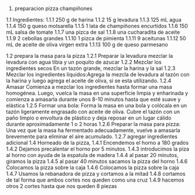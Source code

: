 1. preparacion pizza champiñones

1.1 Ingredientes:
1.1.1 250 g de harina
1.1.2 15 g levadura
1.1.3 125 mL agua
1.1.4 150 g queso motsarella
1.1.5 1 lata de champiñones encurtidos
1.1.6 150 mL salsa de tomate
1.1.7 una pizca de sal
1.1.8 una cucharadita de aceite
1.1.9 2 cebollas grandes
1.1.10 1 pizca de pimienta 
1.1.11 9 aceitunas
1.1.12 50 mL de aceite de oliva virgen extra
1.1.13 100 g de queso parmesano

1.2 prepara la masa para la pizza 
1.2.1 Preparar la levadura mezclar la levadura con agua tibia y un poquito de azucar
1.2.2 Mezclar los ingredientes secos En un tazón grande, mezclar la harina y la sal
1.2.3 Mezclar los ingredientes líquidos:Agrega la mezcla de levadura  al tazón con la harina y luego agrega el aceite de oliva, si se esta utilizando.
1.2.4 Amasar Comienza a mezclar los ingredientes hasta formar una masa homogénea. Luego, vuelca la masa en una superficie limpia y enharinada y comienza a amasarla durante unos 8-10 minutos hasta que esté suave y elástica
1.2.5 Formar una bola: Forma la masa en una bola y colócala en un tazón ligeramente engrasado con aceite de oliva. Cubre el tazón con un paño limpio o envoltura de plástico y deja reposar en un lugar cálido durante aproximadamente 1 o 2 horas
1.2.6 Preparar la masa para pizza: Una vez que la masa ha fermentado adecuadamente, vuelve a amasarla brevemente para eliminar el aire acumulado.
1.2.7 agregar ingredientes adicional
1.4 Horneado de la pizza,
1.4.1 Encendemos el horno a 180 grados
1.4.2 Dejamos precalentar el horno por 5 minutos.
1.4.3 introducimos la piza al horno con ayuda de la espatula de madera
1.4.4 al pasar 20 minutos, giramos la pizza
1.4.5 al pasar 40 minutos sacamos la pizza del horno
1.4.6 Colocamos la pizza sobre la caja
1.4.6 Colocamos la pizza sobre la caja
1.4.7 Usamos la rebanadora de pizza y cortamos a la mitad
1.4.8 cortamos de tal forma que ambos cortes nos queden como una cruz
1.4.9 hacemos otros 2 cortes hasta que nos queden 8 piezas 




